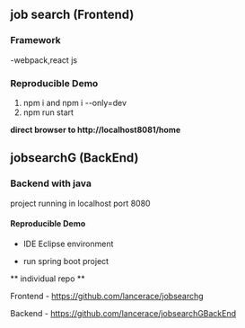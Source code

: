 ## job search (Frontend)

### Framework
 -webpack,react js

### Reproducible Demo
1. npm i and npm i --only=dev 
2. npm run start 


**direct browser to http://localhost8081/home**


## jobsearchG (BackEnd)

### Backend with java
 project running in localhost port 8080
#### Reproducible Demo

- IDE Eclipse environment

- run spring boot project

** individual repo **

Frontend -  https://github.com/lancerace/jobsearchg
 
Backend - https://github.com/lancerace/jobsearchGBackEnd
